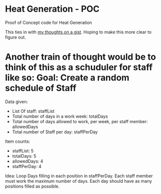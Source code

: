 Heat Generation - POC
==================

Proof of Concept code for Heat Generation

This ties in with [my thoughts on a gist](https://gist.github.com/tmeers/8701826 ). Hoping to make this more clear to figure out. 

Another train of thought would be to think of this as a schuduler for staff like so: 
Goal: Create a random schedule of Staff
====
Data given:  
  - List Of staff: staffList
  - Total number of days in a work week: totalDays
  - Total number of days allowed to work, per week, per staff member: allowedDays
  - Total number of Staff per day: staffPerDay

Item counts: 
  - staffList: 5
  - totalDays: 5
  - allowedDays: 4
  - staffPerDay: 4

Idea: 
Loop Days filling in each position in staffPerDay. 
Each staff member must work the maximum number of days.
Each day should have as many positions filled as possible.

